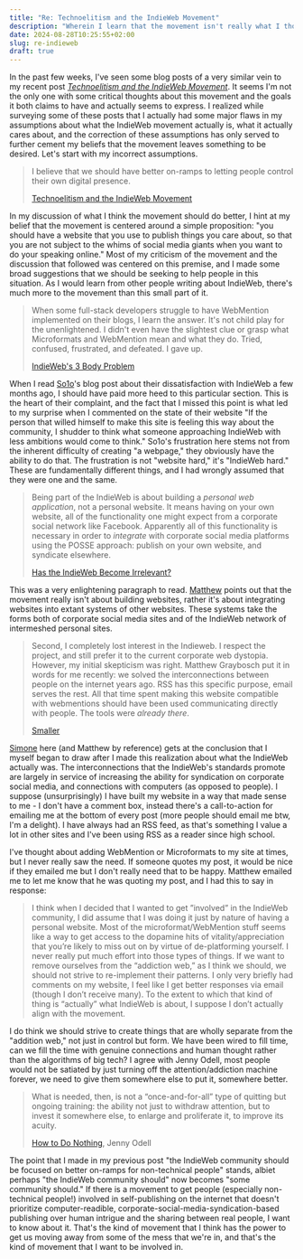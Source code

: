 ```yaml
---
title: "Re: Technoelitism and the IndieWeb Movement"
description: "Wherein I learn that the movement isn't really what I thought it was."
date: 2024-08-28T10:25:55+02:00
slug: re-indieweb
draft: true
---
```


In the past few weeks, I've seen some blog posts of a very similar vein to my recent post _[Technoelitism and the IndieWeb Movement]_. It seems I'm not the only one with some critical thoughts about this movement and the goals it both claims to have and actually seems to express. I realized while surveying some of these posts that I actually had some major flaws in my assumptions about what the IndieWeb movement actually is, what it actually cares about, and the correction of these assumptions has only served to further cement my beliefs that the movement leaves something to be desired. Let's start with my incorrect assumptions.

> I believe that we should have better on-ramps to letting people control their own digital presence.
>
> [Technoelitism and the IndieWeb Movement]

In my discussion of what I think the movement should do better, I hint at my belief that the movement is centered around a simple proposition: "you should have a website that you use to publish things you care about, so that you are not subject to the whims of social media giants when you want to do your speaking online." Most of my criticism of the movement and the discussion that followed was centered on this premise, and I made some broad suggestions that we should be seeking to help people in this situation. As I would learn from other people writing about IndieWeb, there's much more to the movement than this small part of it.

> When some full-stack developers struggle to have WebMention implemented on their blogs, I learn the answer. It's not child play for the unenlightened. I didn't even have the slightest clue or grasp what Microformats and WebMention mean and what they do. Tried, confused, frustrated, and defeated. I gave up.
>
> [IndieWeb's 3 Body Problem]

When I read [So1o]'s blog post about their dissatisfaction with IndieWeb a few months ago, I should have paid more heed to this particular section. This is the heart of their complaint, and the fact that I missed this point is what led to my surprise when I commented on the state of their website "If the person that willed himself to make this site is feeling this way about the community, I shudder to think what someone approaching IndieWeb with less ambitions would come to think." So1o's frustration here stems not from the inherent difficulty of creating "a webpage," they obviously have the ability to do that. The frustration is not "website hard," it's "IndieWeb hard." These are fundamentally different things, and I had wrongly assumed that they were one and the same.

> Being part of the IndieWeb is about building a _personal web application_, not a personal website. It means having on your own website, all of the functionality one might expect from a corporate social network like Facebook. Apparently all of this functionality is necessary in order to _integrate_ with corporate social media platforms using the POSSE approach: publish on your own website, and syndicate elsewhere.
>
> [Has the IndieWeb Become Irrelevant?]

This was a very enlightening paragraph to read. [Matthew] points out that the movement really isn't about building websites, rather it's about integrating websites into extant systems of other websites. These systems take the forms both of corporate social media sites and of the IndieWeb network of intermeshed personal sites.

> Second, I completely lost interest in the Indieweb. I respect the project, and still prefer it to the current corporate web dystopia. However, my initial skepticism was right. Matthew Graybosch put it in words for me recently: we solved the interconnections between people on the internet years ago. RSS has this specific purpose, email serves the rest. All that time spent making this website compatible with webmentions should have been used communicating directly with people. The tools were _already there_.
>
> [Smaller]

[Simone] here (and Matthew by reference) gets at the conclusion that I myself began to draw after I made this realization about what the IndieWeb actually was. The interconnections that the IndieWeb's standards promote are largely in service of increasing the ability for syndication on corporate social media, and connections with computers (as opposed to people). I suppose (unsurprisingly) I have built my website in a way that made sense to me - I don't have a comment box, instead there's a call-to-action for emailing me at the bottom of every post (more people should email me btw, I'm a delight). I have always had an RSS feed, as that's something I value a lot in other sites and I've been using RSS as a reader since high school.

I've thought about adding WebMention or Microformats to my site at times, but I never really saw the need. If someone quotes my post, it would be nice if they emailed me but I don't really need that to be happy. Matthew emailed me to let me know that he was quoting my post, and I had this to say in response:

> I think when I decided that I wanted to get ”involved” in the IndieWeb community, I did assume that I was doing it just by nature of having a personal website. Most of the microformat/WebMention stuff seems like a way to get access to the dopamine hits of vitality/appreciation that you’re likely to miss out on by virtue of de-platforming yourself. I never really put much effort into those types of things. If we want to remove ourselves from the “addiction web,” as I think we should, we should not strive to re-implement their patterns. I only very briefly had comments on my website, I feel like I get better responses via email (though I don’t receive many). To the extent to which that kind of thing is “actually” what IndieWeb is about, I suppose I don’t actually align with the movement.

I do think we should strive to create things that are wholly separate from the "addition web," not just in control but form. We have been wired to fill time, can we fill the time with genuine connections and human thought rather than the algorithms of big tech? I agree with Jenny Odell, most people would not be satiated by just turning off the attention/addiction machine forever, we need to give them somewhere else to put it, somewhere better.

> What is needed, then, is not a “once-and-for-all” type of quitting but ongoing training: the ability not just to withdraw attention, but to invest it somewhere else, to enlarge and proliferate it, to improve its acuity.
>
> [How to Do Nothing], Jenny Odell

The point that I made in my previous post "the IndieWeb community should be focused on better on-ramps for non-technical people" stands, albiet perhaps "the IndieWeb community should" now becomes "some community should." If there is a movement to get people (especially non-technical people!) involved in self-publishing on the internet that doesn't prioritize computer-readible, corporate-social-media-syndication-based publishing over human intrigue and the sharing between real people, I want to know about it. That's the kind of movement that I think has the power to get us moving away from some of the mess that we're in, and that's the kind of movement that I want to be involved in.

[Technoelitism and the IndieWeb Movement]: /posts/2024-technoelitism/
[IndieWeb's 3 Body Problem]: https://so1o.xyz/blog/3-body-problem
[So1o]: https://so1o.xyz
[Has the IndieWeb Become Irrelevant?]: https://starbreaker.org/blog/tech/has-indieweb-become-irrelevant/index.html
[Matthew]: https://starbreaker.org
[Smaller]: https://minutestomidnight.co.uk/blog/smaller/
[Simone]: https://minutestomidnight.co.uk/
[How to Do Nothing]: https://www.penguinrandomhouse.com/books/600671/how-to-do-nothing-by-jenny-odell/
